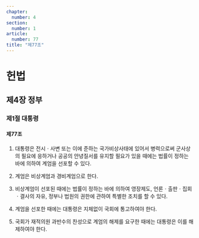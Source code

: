 ```yaml
---
chapter:
  number: 4
section:
  number: 1
article:
  number: 77
title: "제77조"
---
```

# 헌법

## 제4장 정부

### 제1절 대통령

#### 제77조

1. 대통령은 전시ㆍ사변 또는 이에 준하는 국가비상사태에 있어서 병력으로써 군사상의 필요에 응하거나 공공의 안녕질서를 유지할 필요가 있을 때에는 법률이 정하는 바에 의하여 계엄을 선포할 수 있다.

2. 계엄은 비상계엄과 경비계엄으로 한다.

3. 비상계엄이 선포된 때에는 법률이 정하는 바에 의하여 영장제도, 언론ㆍ출판ㆍ집회ㆍ결사의 자유, 정부나 법원의 권한에 관하여 특별한 조치를 할 수 있다.

4. 계엄을 선포한 때에는 대통령은 지체없이 국회에 통고하여야 한다.

5. 국회가 재적의원 과반수의 찬성으로 계엄의 해제를 요구한 때에는 대통령은 이를 해제하여야 한다.
